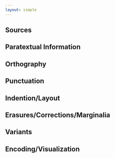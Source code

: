 ```yaml
---
layout: simple
---
```


## **Sources**

## **Paratextual Information**

## **Orthography**

## **Punctuation**

## **Indention/Layout**

## **Erasures/Corrections/Marginalia**

## **Variants**

## **Encoding/Visualization**



